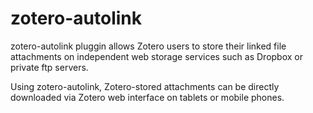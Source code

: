 zotero-autolink
===============

zotero-autolink pluggin allows Zotero users to store their linked file
attachments on independent web storage services such as Dropbox or
private ftp servers.

Using zotero-autolink, Zotero-stored attachments can be directly downloaded
via Zotero web interface on tablets or mobile phones.
